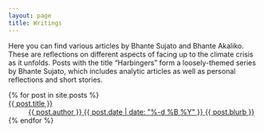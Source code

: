 ```yaml
---
layout: page
title: Writings
---
```


<p>Here you can find various articles by Bhante Sujato and Bhante Akaliko. These are reflections on different aspects of facing up to the climate crisis as it unfolds. Posts with the title “Harbingers” form a loosely-themed series by Bhante Sujato, which includes analytic articles as well as personal reflections and short stories.</p>
  
 <dl class="post-list">
    {% for post in site.posts %}
  <a href="{{ post.url }}">
  <dt>{{ post.title }}</dt>
  <dd>
    <span class="author">{{ post.author }}</span>
    <span class="date">{{ post.date | date: "%-d %B %Y" }}</span>
    <span class="blurb">{{ post.blurb }}</span>
  </dd>
    </a>
    {% endfor %}
</dl> 

